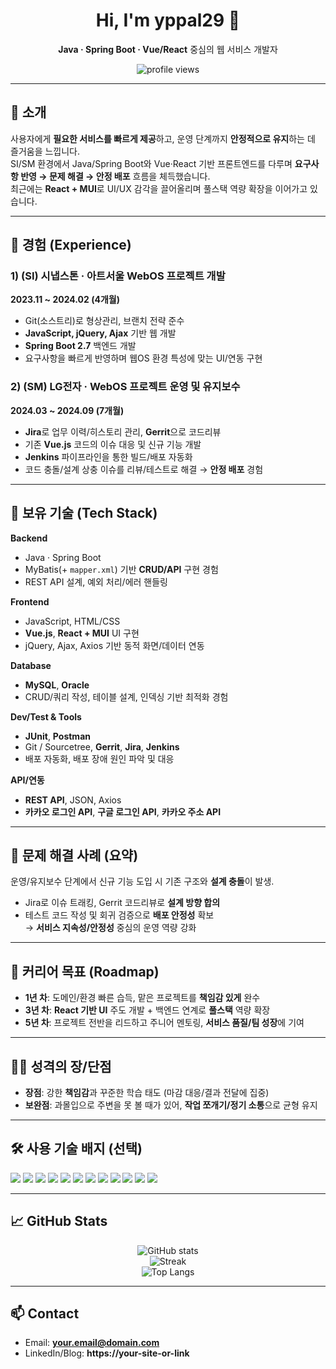 <!-- 헤더 -->
<div align="center">
  <h1>Hi, I'm <b>yppal29</b> 👋</h1>
  <p><b>Java · Spring Boot · Vue/React</b> 중심의 웹 서비스 개발자</p>
  <img src="https://komarev.com/ghpvc/?username=yppal29&label=Visitors&style=flat&color=0F62FE" alt="profile views" />
</div>

---

## 🚀 소개
사용자에게 **필요한 서비스를 빠르게 제공**하고, 운영 단계까지 **안정적으로 유지**하는 데 즐거움을 느낍니다.  
SI/SM 환경에서 Java/Spring Boot와 Vue·React 기반 프론트엔드를 다루며 **요구사항 반영 → 문제 해결 → 안정 배포** 흐름을 체득했습니다.  
최근에는 **React + MUI**로 UI/UX 감각을 끌어올리며 풀스택 역량 확장을 이어가고 있습니다.

---

## 💼 경험 (Experience)

### 1) (SI) 시냅스톤 · **아트서울 WebOS 프로젝트 개발**  
**2023.11 ~ 2024.02 (4개월)**  
- Git(소스트리)로 형상관리, 브랜치 전략 준수  
- **JavaScript, jQuery, Ajax** 기반 웹 개발  
- **Spring Boot 2.7** 백엔드 개발  
- 요구사항을 빠르게 반영하며 웹OS 환경 특성에 맞는 UI/연동 구현

### 2) (SM) LG전자 · **WebOS 프로젝트 운영 및 유지보수**  
**2024.03 ~ 2024.09 (7개월)**  
- **Jira**로 업무 이력/히스토리 관리, **Gerrit**으로 코드리뷰  
- 기존 **Vue.js** 코드의 이슈 대응 및 신규 기능 개발  
- **Jenkins** 파이프라인을 통한 빌드/배포 자동화  
- 코드 충돌/설계 상충 이슈를 리뷰/테스트로 해결 → **안정 배포** 경험

---

## 🧠 보유 기술 (Tech Stack)

**Backend**
- Java · Spring Boot  
- MyBatis(+ `mapper.xml`) 기반 **CRUD/API** 구현 경험  
- REST API 설계, 예외 처리/에러 핸들링

**Frontend**
- JavaScript, HTML/CSS  
- **Vue.js**, **React + MUI** UI 구현  
- jQuery, Ajax, Axios 기반 동적 화면/데이터 연동

**Database**
- **MySQL**, **Oracle**  
- CRUD/쿼리 작성, 테이블 설계, 인덱싱 기반 최적화 경험

**Dev/Test & Tools**
- **JUnit**, **Postman**  
- Git / Sourcetree, **Gerrit**, **Jira**, **Jenkins**  
- 배포 자동화, 배포 장애 원인 파악 및 대응

**API/연동**
- **REST API**, JSON, Axios  
- **카카오 로그인 API**, **구글 로그인 API**, **카카오 주소 API**

---

## 🧩 문제 해결 사례 (요약)
운영/유지보수 단계에서 신규 기능 도입 시 기존 구조와 **설계 충돌**이 발생.  
- Jira로 이슈 트래킹, Gerrit 코드리뷰로 **설계 방향 합의**  
- 테스트 코드 작성 및 회귀 검증으로 **배포 안정성** 확보  
→ **서비스 지속성/안정성** 중심의 운영 역량 강화

---

## 🎯 커리어 목표 (Roadmap)
- **1년 차**: 도메인/환경 빠른 습득, 맡은 프로젝트를 **책임감 있게** 완수  
- **3년 차**: **React 기반 UI** 주도 개발 + 백엔드 연계로 **풀스택** 역량 확장  
- **5년 차**: 프로젝트 전반을 리드하고 주니어 멘토링, **서비스 품질/팀 성장**에 기여

---

## 🙋‍♂️ 성격의 장/단점
- **장점**: 강한 **책임감**과 꾸준한 학습 태도 (마감 대응/결과 전달에 집중)  
- **보완점**: 과몰입으로 주변을 못 볼 때가 있어, **작업 쪼개기/정기 소통**으로 균형 유지

---

## 🛠 사용 기술 배지 (선택)
<p>
  <img src="https://img.shields.io/badge/Java-007396?logo=openjdk&logoColor=white" />
  <img src="https://img.shields.io/badge/Spring%20Boot-6DB33F?logo=springboot&logoColor=white" />
  <img src="https://img.shields.io/badge/MyBatis-B7178C?logo=databricks&logoColor=white" />
  <img src="https://img.shields.io/badge/MySQL-4479A1?logo=mysql&logoColor=white" />
  <img src="https://img.shields.io/badge/Oracle-F80000?logo=oracle&logoColor=white" />
  <img src="https://img.shields.io/badge/Vue.js-42B883?logo=vuedotjs&logoColor=white" />
  <img src="https://img.shields.io/badge/React-61DAFB?logo=react&logoColor=black" />
  <img src="https://img.shields.io/badge/MUI-007FFF?logo=mui&logoColor=white" />
  <img src="https://img.shields.io/badge/Jenkins-D24939?logo=jenkins&logoColor=white" />
  <img src="https://img.shields.io/badge/Jira-0052CC?logo=jira&logoColor=white" />
  <img src="https://img.shields.io/badge/Gerrit-EEEEEE?logo=google&logoColor=black" />
  <img src="https://img.shields.io/badge/Postman-FF6C37?logo=postman&logoColor=white" />
</p>

---

## 📈 GitHub Stats
<div align="center">

<picture>
  <source 
    srcset="https://github-readme-stats.vercel.app/api?username=yppal29&show_icons=true&hide_title=true&hide_border=true&rank_icon=github&theme=github_dark"
    media="(prefers-color-scheme: dark)" />
  <img 
    src="https://github-readme-stats.vercel.app/api?username=yppal29&show_icons=true&hide_title=true&hide_border=true&rank_icon=github"
    alt="GitHub stats" />
</picture>

<br/>

<picture>
  <source 
    srcset="https://github-readme-streak-stats.herokuapp.com?user=yppal29&hide_border=true&theme=dark"
    media="(prefers-color-scheme: dark)" />
  <img 
    src="https://github-readme-streak-stats.herokuapp.com?user=yppal29&hide_border=true"
    alt="Streak" />
</picture>

<br/>

<picture>
  <source 
    srcset="https://github-readme-stats.vercel.app/api/top-langs/?username=yppal29&layout=compact&langs_count=8&hide_border=true&theme=github_dark"
    media="(prefers-color-scheme: dark)" />
  <img 
    src="https://github-readme-stats.vercel.app/api/top-langs/?username=yppal29&layout=compact&langs_count=8&hide_border=true"
    alt="Top Langs" />
</picture>

</div>

<!-- 활동 그래프 (원하면 주석 해제)
<div align="center">
  <img 
    src="https://github-readme-activity-graph.vercel.app/graph?username=yppal29&theme=github-compact&hide_border=true"
    alt="activity graph" />
</div>
-->

---

## 📫 Contact
- Email: **your.email@domain.com**  <!-- ✏️ 실제 메일로 변경 -->
- LinkedIn/Blog: **https://your-site-or-link**  <!-- ✏️ 있으면 추가 -->
